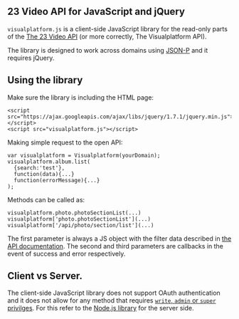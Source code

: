 ## 23 Video API for JavaScript and jQuery

`visualplatform.js` is a client-side JavaScript library for the read-only parts of the [The 23 Video API](http://www.23developer.com/api) (or more correctly, The Visualplatform API).

The library is designed to work across domains using [JSON-P](http://www.23developer.com/api/#response-formats) and it requires jQuery.

## Using the library

Make sure the library is including the HTML page:

    <script src="https://ajax.googleapis.com/ajax/libs/jquery/1.7.1/jquery.min.js"></script>
    <script src="visualplatform.js"></script>

Making simple request to the open API:

    var visualplatform = Visualplatform(yourDomain);
    visualplatform.album.list(
      {search:'test'}, 
      function(data){...}
      function(errorMessage){...}
    );

Methods can be called as:

    visualplatform.photo.photoSectionList(...)
    visualplatform['photo.photoSectionList'](...)
    visualplatform['/api/photo/section/list'](...)


The first parameter is always a JS object with the filter data described in [the API documentation](http://www.23developer.com/api/#methods). The second and third parameters are callbacks in the event of success and error respectively.

## Client vs Server.

The client-side JavaScript library does not support OAuth authentication and it does not allow for any method that requires [`write`, `admin` or `super` privilges](http://www.23developer.com/api/#permission-levels). For this refer to the [Node.js library](http://github.com/23/node-23video) for the server side.
